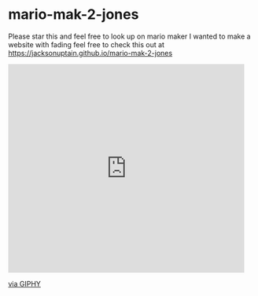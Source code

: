 # mario-mak-2-jones
Please star this and feel free to look up on mario maker
I wanted to make a website with fading feel free to check this out at https://jacksonuptain.github.io/mario-mak-2-jones
<iframe src="https://giphy.com/embed/8YQnUVz4nGtVSPYBD0" width="480" height="424" frameBorder="0" class="giphy-embed" allowFullScreen></iframe><p><a href="https://giphy.com/gifs/nintendo-8YQnUVz4nGtVSPYBD0">via GIPHY</a></p>
